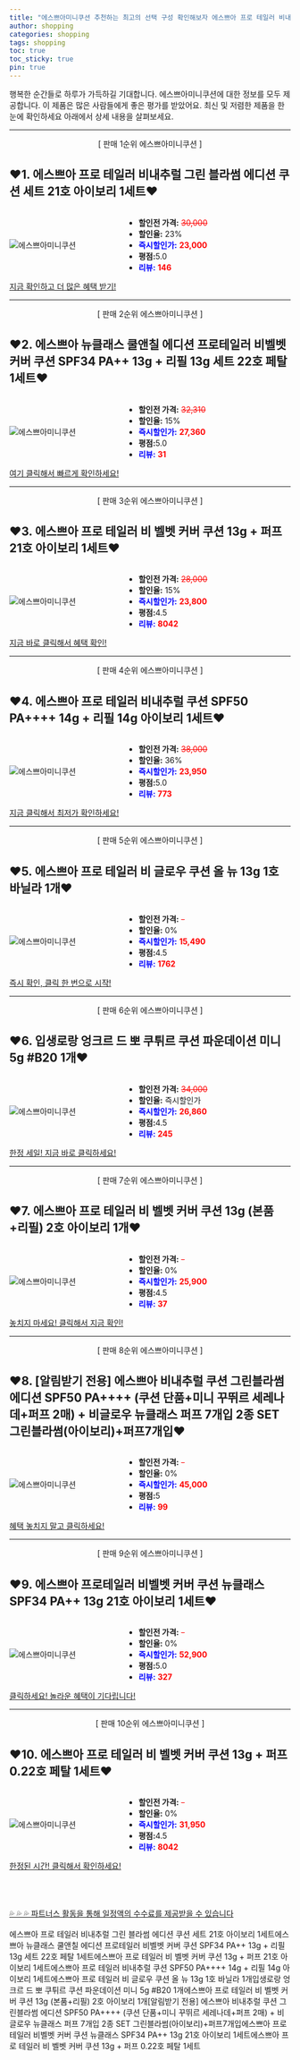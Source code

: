 ```yaml
---
title: "에스쁘아미니쿠션 추천하는 최고의 선택 구성 확인해보자 에스쁘아 프로 테일러 비내추럴 그린"
author: shopping
categories: shopping
tags: shopping
toc: true
toc_sticky: true
pin: true
---
```

행복한 순간들로 하루가 가득하길 기대합니다. 에스쁘아미니쿠션에 대한 정보를 모두 제공합니다. 이 제품은 많은 사람들에게 좋은 평가를 받았어요. 최신 및 저렴한 제품을 한눈에 확인하세요 아래에서 상세 내용을 살펴보세요.

---
<p class="toplist" style="margin: 0 auto; display: block; width: fit-content;">[ 판매 1순위 에스쁘아미니쿠션 ]</p>

<h2><strong>❤️1. 에스쁘아 프로 테일러 비내추럴 그린 블라썸 에디션 쿠션 세트 21호 아이보리 1세트❤️</strong></h2>

<div style="display: flex; align-items: center;">
    <div style="flex: 0.4;">
        <img src="https://thumbnail8.coupangcdn.com/thumbnails/remote/230x230ex/image/retail/images/3730121663386275-4f22112e-181f-4b1c-9ae8-1f5263cd5a6e.jpg" alt="에스쁘아미니쿠션" style="max-width: 100%;">
    </div>
    <div style="flex: 0.6; margin-left: 10px;">
        <ul>
            <li><strong>할인전 가격:</strong> <del style="color: red;">30,000</del></li>
            <li><strong>할인율:</strong> 23%</li>
            <li><span style='color:blue'><strong>즉시할인가:</strong></span> <span style='color:red'><strong>23,000</strong></span></li>
            <li><strong>평점:</strong>5.0</li>
            <li><span style='color:blue'><strong>리뷰:</strong></span> <span style='color:red'><strong>146</strong></span></li>
        </ul>
    </div>
</div>
<div class="center">
    <a href="https://selin100587001.github.io?lptag=AF9450613&subid=githubio&pageKey=7869872278&traceid=V0-153&itemId=21496679104&vendorItemId=88550489420" class="myButton">
        지금 확인하고 더 많은 혜택 받기!
    </a>
</div>


---
<p class="toplist" style="margin: 0 auto; display: block; width: fit-content;">[ 판매 2순위 에스쁘아미니쿠션 ]</p>

<h2><strong>❤️2. 에스쁘아 뉴클래스 쿨앤칠 에디션 프로테일러 비벨벳 커버 쿠션 SPF34 PA++ 13g + 리필 13g 세트 22호 페탈 1세트❤️</strong></h2>

<div style="display: flex; align-items: center;">
    <div style="flex: 0.4;">
        <img src="https://thumbnail8.coupangcdn.com/thumbnails/remote/230x230ex/image/retail/images/2024/06/17/14/6/f9faea5d-9fa2-4581-a304-083e24220967.jpg" alt="에스쁘아미니쿠션" style="max-width: 100%;">
    </div>
    <div style="flex: 0.6; margin-left: 10px;">
        <ul>
            <li><strong>할인전 가격:</strong> <del style="color: red;">32,310</del></li>
            <li><strong>할인율:</strong> 15%</li>
            <li><span style='color:blue'><strong>즉시할인가:</strong></span> <span style='color:red'><strong>27,360</strong></span></li>
            <li><strong>평점:</strong>5.0</li>
            <li><span style='color:blue'><strong>리뷰:</strong></span> <span style='color:red'><strong>31</strong></span></li>
        </ul>
    </div>
</div>
<div class="center">
    <a href="https://selin100587001.github.io?lptag=AF9450613&subid=githubio&pageKey=8171710867&traceid=V0-153&itemId=23342227595&vendorItemId=90373689827" class="myButton">
        여기 클릭해서 빠르게 확인하세요!
    </a>
</div>


---
<p class="toplist" style="margin: 0 auto; display: block; width: fit-content;">[ 판매 3순위 에스쁘아미니쿠션 ]</p>

<h2><strong>❤️3. 에스쁘아 프로 테일러 비 벨벳 커버 쿠션 13g + 퍼프 21호 아이보리 1세트❤️</strong></h2>

<div style="display: flex; align-items: center;">
    <div style="flex: 0.4;">
        <img src="https://thumbnail9.coupangcdn.com/thumbnails/remote/230x230ex/image/retail/images/531506794286534-76fc6085-779a-4460-94a9-e0eb7720c376.jpg" alt="에스쁘아미니쿠션" style="max-width: 100%;">
    </div>
    <div style="flex: 0.6; margin-left: 10px;">
        <ul>
            <li><strong>할인전 가격:</strong> <del style="color: red;">28,000</del></li>
            <li><strong>할인율:</strong> 15%</li>
            <li><span style='color:blue'><strong>즉시할인가:</strong></span> <span style='color:red'><strong>23,800</strong></span></li>
            <li><strong>평점:</strong>4.5</li>
            <li><span style='color:blue'><strong>리뷰:</strong></span> <span style='color:red'><strong>8042</strong></span></li>
        </ul>
    </div>
</div>
<div class="center">
    <a href="https://selin100587001.github.io?lptag=AF9450613&subid=githubio&pageKey=6516755014&traceid=V0-153&itemId=14419213453&vendorItemId=81663086709" class="myButton">
        지금 바로 클릭해서 혜택 확인!
    </a>
</div>


---
<p class="toplist" style="margin: 0 auto; display: block; width: fit-content;">[ 판매 4순위 에스쁘아미니쿠션 ]</p>

<h2><strong>❤️4. 에스쁘아 프로 테일러 비내추럴 쿠션 SPF50 PA++++ 14g + 리필 14g 아이보리 1세트❤️</strong></h2>

<div style="display: flex; align-items: center;">
    <div style="flex: 0.4;">
        <img src="https://thumbnail6.coupangcdn.com/thumbnails/remote/230x230ex/image/retail/images/2359598992799131-38d5d6ab-c4d0-4310-b6d5-c1a1f1f284bf.jpg" alt="에스쁘아미니쿠션" style="max-width: 100%;">
    </div>
    <div style="flex: 0.6; margin-left: 10px;">
        <ul>
            <li><strong>할인전 가격:</strong> <del style="color: red;">38,000</del></li>
            <li><strong>할인율:</strong> 36%</li>
            <li><span style='color:blue'><strong>즉시할인가:</strong></span> <span style='color:red'><strong>23,950</strong></span></li>
            <li><strong>평점:</strong>5.0</li>
            <li><span style='color:blue'><strong>리뷰:</strong></span> <span style='color:red'><strong>773</strong></span></li>
        </ul>
    </div>
</div>
<div class="center">
    <a href="https://selin100587001.github.io?lptag=AF9450613&subid=githubio&pageKey=7216805515&traceid=V0-153&itemId=18278019594&vendorItemId=85424036489" class="myButton">
        지금 클릭해서 최저가 확인하세요!
    </a>
</div>


---
<p class="toplist" style="margin: 0 auto; display: block; width: fit-content;">[ 판매 5순위 에스쁘아미니쿠션 ]</p>

<h2><strong>❤️5. 에스쁘아 프로 테일러 비 글로우 쿠션 올 뉴 13g 1호 바닐라 1개❤️</strong></h2>

<div style="display: flex; align-items: center;">
    <div style="flex: 0.4;">
        <img src="https://thumbnail8.coupangcdn.com/thumbnails/remote/230x230ex/image/vendor_inventory/d0a1/8cfa003d4af2616ad8e39cd5d7be289663907ca2b5950b2a9dd0d031a607.jpg" alt="에스쁘아미니쿠션" style="max-width: 100%;">
    </div>
    <div style="flex: 0.6; margin-left: 10px;">
        <ul>
            <li><strong>할인전 가격:</strong> <del style="color: red;">-</del></li>
            <li><strong>할인율:</strong> 0%</li>
            <li><span style='color:blue'><strong>즉시할인가:</strong></span> <span style='color:red'><strong>15,490</strong></span></li>
            <li><strong>평점:</strong>4.5</li>
            <li><span style='color:blue'><strong>리뷰:</strong></span> <span style='color:red'><strong>1762</strong></span></li>
        </ul>
    </div>
</div>
<div class="center">
    <a href="https://selin100587001.github.io?lptag=AF9450613&subid=githubio&pageKey=6112986691&traceid=V0-153&itemId=11533652888&vendorItemId=87440100968" class="myButton">
        즉시 확인, 클릭 한 번으로 시작!
    </a>
</div>


---
<p class="toplist" style="margin: 0 auto; display: block; width: fit-content;">[ 판매 6순위 에스쁘아미니쿠션 ]</p>

<h2><strong>❤️6. 입생로랑 엉크르 드 뽀 쿠튀르 쿠션 파운데이션 미니 5g #B20 1개❤️</strong></h2>

<div style="display: flex; align-items: center;">
    <div style="flex: 0.4;">
        <img src="https://thumbnail8.coupangcdn.com/thumbnails/remote/230x230ex/image/vendor_inventory/be97/4310684944936ebec8e082cae3bb8aa73c51c62b279fce6a78bf48688334.jpg" alt="에스쁘아미니쿠션" style="max-width: 100%;">
    </div>
    <div style="flex: 0.6; margin-left: 10px;">
        <ul>
            <li><strong>할인전 가격:</strong> <del style="color: red;">34,000</del></li>
            <li><strong>할인율:</strong> 즉시할인가</li>
            <li><span style='color:blue'><strong>즉시할인가:</strong></span> <span style='color:red'><strong>26,860</strong></span></li>
            <li><strong>평점:</strong>4.5</li>
            <li><span style='color:blue'><strong>리뷰:</strong></span> <span style='color:red'><strong>245</strong></span></li>
        </ul>
    </div>
</div>
<div class="center">
    <a href="https://selin100587001.github.io?lptag=AF9450613&subid=githubio&pageKey=7655681860&traceid=V0-153&itemId=20381689724&vendorItemId=86602151127" class="myButton">
        한정 세일! 지금 바로 클릭하세요!
    </a>
</div>


---
<p class="toplist" style="margin: 0 auto; display: block; width: fit-content;">[ 판매 7순위 에스쁘아미니쿠션 ]</p>

<h2><strong>❤️7. 에스쁘아 프로 테일러 비 벨벳 커버 쿠션 13g (본품+리필) 2호 아이보리 1개❤️</strong></h2>

<div style="display: flex; align-items: center;">
    <div style="flex: 0.4;">
        <img src="https://thumbnail10.coupangcdn.com/thumbnails/remote/230x230ex/image/vendor_inventory/fa01/a64366cc50d4cd887bae5f662ee25996fc4d0225d5aabf15a4cbfc10c45c.jpg" alt="에스쁘아미니쿠션" style="max-width: 100%;">
    </div>
    <div style="flex: 0.6; margin-left: 10px;">
        <ul>
            <li><strong>할인전 가격:</strong> <del style="color: red;">-</del></li>
            <li><strong>할인율:</strong> 0%</li>
            <li><span style='color:blue'><strong>즉시할인가:</strong></span> <span style='color:red'><strong>25,900</strong></span></li>
            <li><strong>평점:</strong>4.5</li>
            <li><span style='color:blue'><strong>리뷰:</strong></span> <span style='color:red'><strong>37</strong></span></li>
        </ul>
    </div>
</div>
<div class="center">
    <a href="https://selin100587001.github.io?lptag=AF9450613&subid=githubio&pageKey=7344572841&traceid=V0-153&itemId=19316363503&vendorItemId=86430566082" class="myButton">
        놓치지 마세요! 클릭해서 지금 확인!
    </a>
</div>


---
<p class="toplist" style="margin: 0 auto; display: block; width: fit-content;">[ 판매 8순위 에스쁘아미니쿠션 ]</p>

<h2><strong>❤️8. [알림받기 전용] 에스쁘아 비내추럴 쿠션 그린블라썸 에디션 SPF50 PA++++ (쿠션 단품+미니 꾸뛰르 세레나데+퍼프 2매) + 비글로우 뉴클래스 퍼프 7개입 2종 SET 그린블라썸(아이보리)+퍼프7개입❤️</strong></h2>

<div style="display: flex; align-items: center;">
    <div style="flex: 0.4;">
        <img src="https://thumbnail7.coupangcdn.com/thumbnails/remote/230x230ex/image/vendor_inventory/b90d/cb5bd223a632098c02f5679b4ce6b3a5dc20c8455bdcf2e13d85438acdf0.jpg" alt="에스쁘아미니쿠션" style="max-width: 100%;">
    </div>
    <div style="flex: 0.6; margin-left: 10px;">
        <ul>
            <li><strong>할인전 가격:</strong> <del style="color: red;">-</del></li>
            <li><strong>할인율:</strong> 0%</li>
            <li><span style='color:blue'><strong>즉시할인가:</strong></span> <span style='color:red'><strong>45,000</strong></span></li>
            <li><strong>평점:</strong>5</li>
            <li><span style='color:blue'><strong>리뷰:</strong></span> <span style='color:red'><strong>99</strong></span></li>
        </ul>
    </div>
</div>
<div class="center">
    <a href="https://selin100587001.github.io?lptag=AF9450613&subid=githubio&pageKey=8188594849&traceid=V0-153&itemId=23035098426&vendorItemId=90068849287" class="myButton">
        혜택 놓치지 말고 클릭하세요!
    </a>
</div>


---
<p class="toplist" style="margin: 0 auto; display: block; width: fit-content;">[ 판매 9순위 에스쁘아미니쿠션 ]</p>

<h2><strong>❤️9. 에스쁘아 프로테일러 비벨벳 커버 쿠션 뉴클래스 SPF34 PA++ 13g 21호 아이보리 1세트❤️</strong></h2>

<div style="display: flex; align-items: center;">
    <div style="flex: 0.4;">
        <img src="https://thumbnail6.coupangcdn.com/thumbnails/remote/230x230ex/image/vendor_inventory/c6fd/db8808f1f8d8b9ff6b119c0a8d6651e092753cf2e2284b1c256cac87c963.jpg" alt="에스쁘아미니쿠션" style="max-width: 100%;">
    </div>
    <div style="flex: 0.6; margin-left: 10px;">
        <ul>
            <li><strong>할인전 가격:</strong> <del style="color: red;">-</del></li>
            <li><strong>할인율:</strong> 0%</li>
            <li><span style='color:blue'><strong>즉시할인가:</strong></span> <span style='color:red'><strong>52,900</strong></span></li>
            <li><strong>평점:</strong>5.0</li>
            <li><span style='color:blue'><strong>리뷰:</strong></span> <span style='color:red'><strong>327</strong></span></li>
        </ul>
    </div>
</div>
<div class="center">
    <a href="https://selin100587001.github.io?lptag=AF9450613&subid=githubio&pageKey=7387919929&traceid=V0-153&itemId=20281066189&vendorItemId=87367646955" class="myButton">
        클릭하세요! 놀라운 혜택이 기다립니다!
    </a>
</div>


---
<p class="toplist" style="margin: 0 auto; display: block; width: fit-content;">[ 판매 10순위 에스쁘아미니쿠션 ]</p>

<h2><strong>❤️10. 에스쁘아 프로 테일러 비 벨벳 커버 쿠션 13g + 퍼프 0.22호 페탈 1세트❤️</strong></h2>

<div style="display: flex; align-items: center;">
    <div style="flex: 0.4;">
        <img src="https://thumbnail9.coupangcdn.com/thumbnails/remote/230x230ex/image/vendor_inventory/e391/53bb05370a3ad8b3fe4637280969174b4abe6dbf42f9c9676372115b0be5.JPG" alt="에스쁘아미니쿠션" style="max-width: 100%;">
    </div>
    <div style="flex: 0.6; margin-left: 10px;">
        <ul>
            <li><strong>할인전 가격:</strong> <del style="color: red;">-</del></li>
            <li><strong>할인율:</strong> 0%</li>
            <li><span style='color:blue'><strong>즉시할인가:</strong></span> <span style='color:red'><strong>31,950</strong></span></li>
            <li><strong>평점:</strong>4.5</li>
            <li><span style='color:blue'><strong>리뷰:</strong></span> <span style='color:red'><strong>8042</strong></span></li>
        </ul>
    </div>
</div>
<div class="center">
    <a href="https://selin100587001.github.io?lptag=AF9450613&subid=githubio&pageKey=6516755014&traceid=V0-153&itemId=22760702214&vendorItemId=89795841645" class="myButton">
        한정된 시간! 클릭해서 확인하세요!
    </a>
</div>

<br><br><br>[💦 💦 💦 파트너스 활동을 통해 일정액의 수수료를 제공받을 수 있습니다](https://link.coupang.com/a/bcpT2c)<br><br>에스쁘아 프로 테일러 비내추럴 그린 블라썸 에디션 쿠션 세트 21호 아이보리 1세트에스쁘아 뉴클래스 쿨앤칠 에디션 프로테일러 비벨벳 커버 쿠션 SPF34 PA++ 13g + 리필 13g 세트 22호 페탈 1세트에스쁘아 프로 테일러 비 벨벳 커버 쿠션 13g + 퍼프 21호 아이보리 1세트에스쁘아 프로 테일러 비내추럴 쿠션 SPF50 PA++++ 14g + 리필 14g 아이보리 1세트에스쁘아 프로 테일러 비 글로우 쿠션 올 뉴 13g 1호 바닐라 1개입생로랑 엉크르 드 뽀 쿠튀르 쿠션 파운데이션 미니 5g #B20 1개에스쁘아 프로 테일러 비 벨벳 커버 쿠션 13g (본품+리필) 2호 아이보리 1개[알림받기 전용] 에스쁘아 비내추럴 쿠션 그린블라썸 에디션 SPF50 PA++++ (쿠션 단품+미니 꾸뛰르 세레나데+퍼프 2매) + 비글로우 뉴클래스 퍼프 7개입 2종 SET 그린블라썸(아이보리)+퍼프7개입에스쁘아 프로테일러 비벨벳 커버 쿠션 뉴클래스 SPF34 PA++ 13g 21호 아이보리 1세트에스쁘아 프로 테일러 비 벨벳 커버 쿠션 13g + 퍼프 0.22호 페탈 1세트